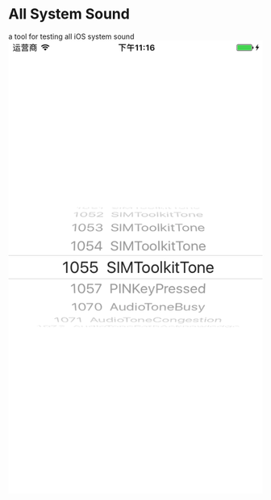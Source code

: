 # All System Sound
a tool for testing all iOS system sound
![](https://github.com/OpenMarshall/AllSystemSound/raw/master/ScreenShot.png)
